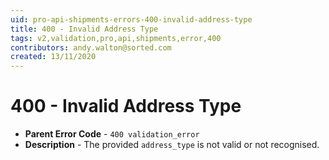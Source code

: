 ```yaml
---
uid: pro-api-shipments-errors-400-invalid-address-type
title: 400 - Invalid Address Type
tags: v2,validation,pro,api,shipments,error,400
contributors: andy.walton@sorted.com
created: 13/11/2020
---
```

# 400 - Invalid Address Type

* **Parent Error Code** - `400 validation_error`
* **Description** - The provided `address_type` is not valid or not recognised.